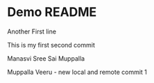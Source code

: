 # Demo README

Another First line

This is my first second commit

Manasvi Sree Sai Muppalla

Muppalla Veeru - new local and remote commit 1
